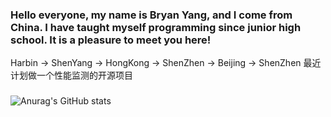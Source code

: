 ### Hello everyone, my name is Bryan Yang, and I come from China. I have taught myself programming since junior high school. It is a pleasure to meet you here!
Harbin -> ShenYang -> HongKong -> ShenZhen -> Beijing -> ShenZhen 
最近计划做一个性能监测的开源项目
### 
![Anurag's GitHub stats](https://github-readme-stats.vercel.app/api?username=DaZuiZui&count_private=true)
 
